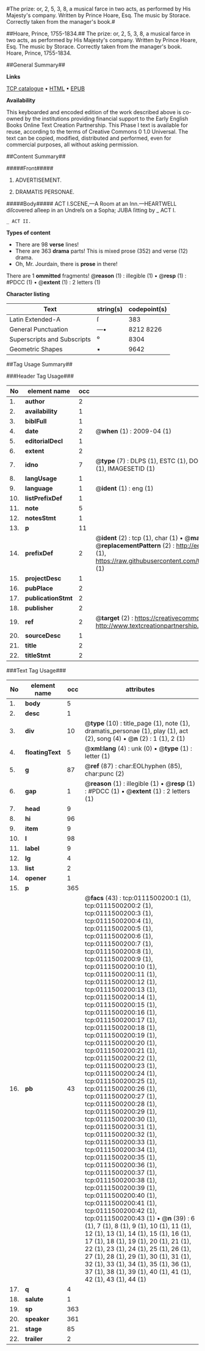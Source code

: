 #The prize: or, 2, 5, 3, 8, a musical farce in two acts, as performed by His Majesty's company. Written by Prince Hoare, Esq. The music by Storace. Correctly taken from the manager's book.#

##Hoare, Prince, 1755-1834.##
The prize: or, 2, 5, 3, 8, a musical farce in two acts, as performed by His Majesty's company. Written by Prince Hoare, Esq. The music by Storace. Correctly taken from the manager's book.
Hoare, Prince, 1755-1834.

##General Summary##

**Links**

[TCP catalogue](http://www.ota.ox.ac.uk/tcp/)  • 
[HTML](http://tei.it.ox.ac.uk/tcp/Texts-HTML/free/004/004771424.html)  • 
[EPUB](http://tei.it.ox.ac.uk/tcp/Texts-EPUB/free/004/004771424.epub)

**Availability**

This keyboarded and encoded edition of the
	       work described above is co-owned by the institutions
	       providing financial support to the Early English Books
	       Online Text Creation Partnership. This Phase I text is
	       available for reuse, according to the terms of Creative
	       Commons 0 1.0 Universal. The text can be copied,
	       modified, distributed and performed, even for
	       commercial purposes, all without asking permission.


##Content Summary##

#####Front#####

1. ADVERTISEMENT.

1. DRAMATIS PERSONAE.

#####Body#####
ACT I.SCENE,—A Room at an Inn.—HEARTWELL diſcovered aſleep in an Undreſs on a Sopha; JUBA ſitting by
    _ ACT I.

    _ ACT II.

**Types of content**

  * There are 98 **verse** lines!
  * There are 363 **drama** parts! This is mixed prose (352) and verse (12) drama.
  * Oh, Mr. Jourdain, there is **prose** in there!

There are 1 **ommitted** fragments! 
 @__reason__ (1) : illegible (1)  •  @__resp__ (1) : #PDCC (1)  •  @__extent__ (1) : 2 letters (1)

**Character listing**


|Text|string(s)|codepoint(s)|
|---|---|---|
|Latin Extended-A|ſ|383|
|General Punctuation|—•|8212 8226|
|Superscripts             and Subscripts|⁰|8304|
|Geometric Shapes|▪|9642|

##Tag Usage Summary##

###Header Tag Usage###

|No|element name|occ|attributes|
|---|---|---|---|
|1.|__author__|2||
|2.|__availability__|1||
|3.|__biblFull__|1||
|4.|__date__|2| @__when__ (1) : 2009-04 (1)|
|5.|__editorialDecl__|1||
|6.|__extent__|2||
|7.|__idno__|7| @__type__ (7) : DLPS (1), ESTC (1), DOCNO (1), TCP (1), GALEDOCNO (1), CONTENTSET (1), IMAGESETID (1)|
|8.|__langUsage__|1||
|9.|__language__|1| @__ident__ (1) : eng (1)|
|10.|__listPrefixDef__|1||
|11.|__note__|5||
|12.|__notesStmt__|1||
|13.|__p__|11||
|14.|__prefixDef__|2| @__ident__ (2) : tcp (1), char (1)  •  @__matchPattern__ (2) : ([0-9\-]+):([0-9IVX]+) (1), (.+) (1)  •  @__replacementPattern__ (2) : http://eebo.chadwyck.com/downloadtiff?vid=$1&page=$2 (1), https://raw.githubusercontent.com/textcreationpartnership/Texts/master/tcpchars.xml#$1 (1)|
|15.|__projectDesc__|1||
|16.|__pubPlace__|2||
|17.|__publicationStmt__|2||
|18.|__publisher__|2||
|19.|__ref__|2| @__target__ (2) : https://creativecommons.org/publicdomain/zero/1.0/ (1), http://www.textcreationpartnership.org/docs/. (1)|
|20.|__sourceDesc__|1||
|21.|__title__|2||
|22.|__titleStmt__|2||


###Text Tag Usage###

|No|element name|occ|attributes|
|---|---|---|---|
|1.|__body__|5||
|2.|__desc__|1||
|3.|__div__|10| @__type__ (10) : title_page (1), note (1), dramatis_personae (1), play (1), act (2), song (4)  •  @__n__ (2) : 1 (1), 2 (1)|
|4.|__floatingText__|5| @__xml:lang__ (4) : unk (0)  •  @__type__ (1) : letter (1)|
|5.|__g__|87| @__ref__ (87) : char:EOLhyphen (85), char:punc (2)|
|6.|__gap__|1| @__reason__ (1) : illegible (1)  •  @__resp__ (1) : #PDCC (1)  •  @__extent__ (1) : 2 letters (1)|
|7.|__head__|9||
|8.|__hi__|96||
|9.|__item__|9||
|10.|__l__|98||
|11.|__label__|9||
|12.|__lg__|4||
|13.|__list__|2||
|14.|__opener__|1||
|15.|__p__|365||
|16.|__pb__|43| @__facs__ (43) : tcp:0111500200:1 (1), tcp:0111500200:2 (1), tcp:0111500200:3 (1), tcp:0111500200:4 (1), tcp:0111500200:5 (1), tcp:0111500200:6 (1), tcp:0111500200:7 (1), tcp:0111500200:8 (1), tcp:0111500200:9 (1), tcp:0111500200:10 (1), tcp:0111500200:11 (1), tcp:0111500200:12 (1), tcp:0111500200:13 (1), tcp:0111500200:14 (1), tcp:0111500200:15 (1), tcp:0111500200:16 (1), tcp:0111500200:17 (1), tcp:0111500200:18 (1), tcp:0111500200:19 (1), tcp:0111500200:20 (1), tcp:0111500200:21 (1), tcp:0111500200:22 (1), tcp:0111500200:23 (1), tcp:0111500200:24 (1), tcp:0111500200:25 (1), tcp:0111500200:26 (1), tcp:0111500200:27 (1), tcp:0111500200:28 (1), tcp:0111500200:29 (1), tcp:0111500200:30 (1), tcp:0111500200:31 (1), tcp:0111500200:32 (1), tcp:0111500200:33 (1), tcp:0111500200:34 (1), tcp:0111500200:35 (1), tcp:0111500200:36 (1), tcp:0111500200:37 (1), tcp:0111500200:38 (1), tcp:0111500200:39 (1), tcp:0111500200:40 (1), tcp:0111500200:41 (1), tcp:0111500200:42 (1), tcp:0111500200:43 (1)  •  @__n__ (39) : 6 (1), 7 (1), 8 (1), 9 (1), 10 (1), 11 (1), 12 (1), 13 (1), 14 (1), 15 (1), 16 (1), 17 (1), 18 (1), 19 (1), 20 (1), 21 (1), 22 (1), 23 (1), 24 (1), 25 (1), 26 (1), 27 (1), 28 (1), 29 (1), 30 (1), 31 (1), 32 (1), 33 (1), 34 (1), 35 (1), 36 (1), 37 (1), 38 (1), 39 (1), 40 (1), 41 (1), 42 (1), 43 (1), 44 (1)|
|17.|__q__|4||
|18.|__salute__|1||
|19.|__sp__|363||
|20.|__speaker__|361||
|21.|__stage__|85||
|22.|__trailer__|2||
